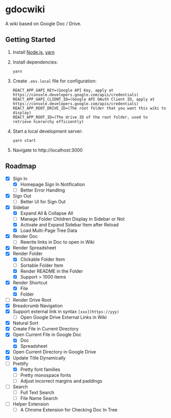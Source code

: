 # gdocwiki

A wiki based on Google Doc / Drive.

## Getting Started

1. Install [Node.js](https://nodejs.org/en/download/package-manager/), [yarn](https://classic.yarnpkg.com/en/docs/install)

2. Install dependencies:

   ```shell
   yarn
   ```

3. Create `.env.local` file for configuration:

   ```plain
   REACT_APP_GAPI_KEY=(Google API Key, apply at https://console.developers.google.com/apis/credentials)
   REACT_APP_GAPI_CLIENT_ID=(Google API OAuth Client ID, apply at https://console.developers.google.com/apis/credentials)
   REACT_APP_ROOT_DRIVE_ID=(The root folder that you want this wiki to display)
   REACT_APP_ROOT_ID=(The drive ID of the root folder, used to retrieve hierarchy efficiently)
   ```

4. Start a local development server:

   ```shell
   yarn start
   ```

5. Navigate to http://localhost:3000

## Roadmap

- [x] Sign In
  - [x] Homepage Sign In Notification
  - [ ] Better Error Handling
- [x] Sign Out
  - [ ] Better UI for Sign Out
- [x] Sidebar
  - [x] Expand All & Collapse All
  - [ ] Manage Folder Children Display in Sidebar or Not
  - [x] Activate and Expand Sidebar Item after Reload
  - [x] Load Multi-Page Tree Data
- [x] Render Doc
  - [ ] Rewrite links in Doc to open in Wiki
- [x] Render Spreadsheet
- [x] Render Folder
  - [x] Clickable Folder Item
  - [ ] Sortable Folder Item
  - [x] Render README in the Folder
  - [x] Support > 1000 Items
- [x] Render Shortcut
  - [x] File
  - [x] Folder
- [ ] Render Drive Root
- [x] Breadcrumb Navigation
- [x] Support external link in syntax `[xxx](https://yyy)`
  - [ ] Open Google Drive External Links in Wiki
- [x] Natural Sort
- [x] Create File in Current Directory
- [x] Open Current File in Google Doc
  - [x] Doc
  - [x] Spreadsheet
- [x] Open Current Directory in Google Drive
- [x] Update Title Dynamically
- [ ] Prettify
  - [x] Pretty font families
  - [ ] Pretty monospace fonts
  - [ ] Adjust incorrect margins and paddings
- [ ] Search
  - [ ] Full Text Search
  - [ ] File Name Search
- [ ] Helper Extension
  - [ ] A Chrome Extension for Checking Doc In Tree
